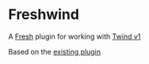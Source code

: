# Freshwind

A [Fresh](https://fresh.deno.dev/) plugin for working with [Twind v1](https://github.com/tw-in-js/twind/tree/next)

Based on the [existing plugin](https://github.com/denoland/fresh/tree/1b3c9f2569c5d56a6d37c366cb5940f26b7e131e/plugins)